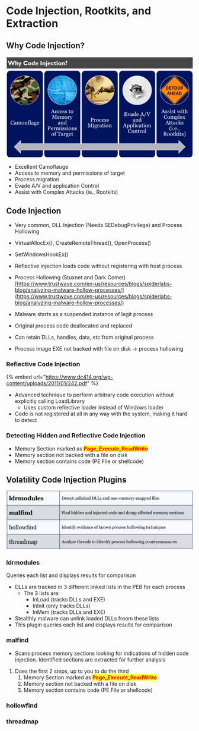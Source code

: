 # Code Injection, Rootkits, and Extraction

## Why Code Injection?

![](<../../.gitbook/assets/image (43).png>)

* Excellent Camoflauge
* Access to memory and permissions of target
* Process migration
* Evade A/V and application Control
* Assist with Complex Attacks (ie., Rootkits)

## Code Injection

* Very common, DLL Injection (Needs SEDebugPrivilege)  and Process Hollowing
* VirtualAllocEx(), CreateRemoteThread(), OpenProcess()
* SetWindowsHookEx()
* Reflective injection loads code without registering with host process



* Process Hollowing (Stuxnet and Dark Comet)  [https://www.trustwave.com/en-us/resources/blogs/spiderlabs-blog/analyzing-malware-hollow-processes/](https://www.trustwave.com/en-us/resources/blogs/spiderlabs-blog/analyzing-malware-hollow-processes/)
* Malware starts as a suspended instance of legit process
* Original process code deallocated and replaced
* Can retain DLLs, handles, data, etc from original process
* Process image EXE not backed with file on disk -> process hollowing

### Reflective Code Injection

{% embed url="https://www.dc414.org/wp-content/uploads/2011/01/242.pdf" %}

* Advanced technique to perform arbitrary code execution without explicitly calling LoadLibrary
  * Uses custom reflective loader instead of Windows loader
* Code is not registered at all in any way with the system, making it hard to detect

### Detecting Hidden and Reflective Code Injection

* Memory Section marked as <mark style="color:red;">**Page\_**</mark>_<mark style="color:red;">**Execute\_**</mark>_<mark style="color:red;">**ReadWrite**</mark>
* Memory section not backed with a file on disk
* Memory section contains code (PE File or shellcode)

## Volatility Code Injection Plugins

![volatility code injection plugins](<../../.gitbook/assets/image (39).png>)

### ldrmodules&#x20;

Queries each list and displays results for comparison

* DLLs are tracked in 3 different linked lists in the PEB for each process
  * The 3 lists are:
    * InLoad (tracks DLLs and EXE)
    * InInit (only tracks DLLs)
    * InMem (tracks DLLs and EXE)
* Stealthly malware can unlink loaded DLLs freom these lists
* This plugin queries each list and displays results for comparison

### malfind

* Scans process memory sections looking for indications of hidden code injection. Identified sections are extracted for further analysis

1. Does the first 2 steps, up to you to do the third
   1. Memory Section marked as <mark style="color:red;">**Page\_**</mark>_<mark style="color:red;">**Execute\_**</mark>_<mark style="color:red;">**ReadWrite**</mark>
   2. Memory section not backed with a file on disk
   3. Memory section contains code (PE File or shellcode)

### hollowfind

### threadmap

